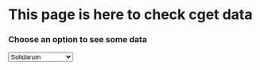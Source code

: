 <html>
<head>
<meta charset="utf-8"/>
<script src="script_data_extended.js"></script>
<link rel="stylesheet" href="style.css" />
	<title>CGET data page</title>
</head>
<body>
	<div id="titles">
		<h1>This page is here to check cget data</h1>
		<h3>Choose an option to see some data</h3>
		<select onchange="init(this.options[this.selectedIndex].value);" 
				onload="init(this.options[0].value);">
			<!--<option value="veolia">Veolia</option>-->
			<option value="solidarum">Solidarum</option>
			<option value="vinci">Vinci</option>
			<!--<option value="carasso">Carasso</option>-->
			<!--<option value="apriles">Apriles</option>-->
			<option value="bretagne">Bretagne Creative</option>
			<!--<option value="unccas">Unccas</option>-->
			<option value="reseaurural">Reseau rural</option>
			<option value="avise">Avise</option>
			<option value="semeoz">Semeoz</option>
		</select>
	</div>
	<div id="data"></div>
</body>
</html>
